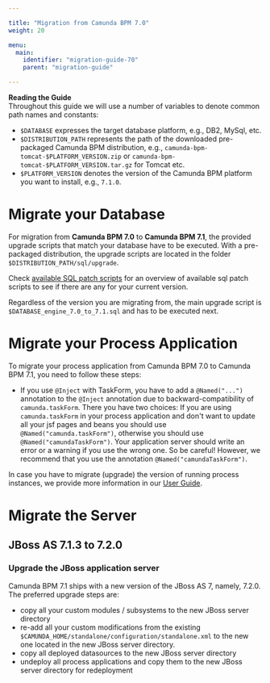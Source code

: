 ```yaml
---

title: "Migration from Camunda BPM 7.0"
weight: 20

menu:
  main:
    identifier: "migration-guide-70"
    parent: "migration-guide"

---
```


<div class="alert alert-info">
  <strong>Reading the Guide</strong><br>
   Throughout this guide we will use a number of variables to denote common path names and constants:
  <ul>
    <li><code>$DATABASE</code> expresses the target database platform, e.g., DB2, MySql, etc.</li>
    <li><code>$DISTRIBUTION_PATH</code> represents the path of the downloaded pre-packaged Camunda BPM distribution, e.g., <code>camunda-bpm-tomcat-$PLATFORM_VERSION.zip</code> or <code>camunda-bpm-tomcat-$PLATFORM_VERSION.tar.gz</code> for Tomcat etc.</li>
    <li><code>$PLATFORM_VERSION</code> denotes the version of the Camunda BPM platform you want to install, e.g., <code>7.1.0</code>.</li>
  </ul>
</div>


# Migrate your Database

For migration from **Camunda BPM 7.0** to **Camunda BPM 7.1**, the provided upgrade scripts that match your database have to be executed.
With a pre-packaged distribution, the upgrade scripts are located in the folder `$DISTRIBUTION_PATH/sql/upgrade`.

Check [available SQL patch scripts](ref:/guides/migration-guide/#patch-level-upgrade-upgrade-your-database-available-sql-patch-scripts) for an overview of available sql patch scripts  to see if there are any for your current version.

Regardless of the version you are migrating from, the main upgrade script is `$DATABASE_engine_7.0_to_7.1.sql` and has to be executed next.


# Migrate your Process Application

To migrate your process application from Camunda BPM 7.0 to Camunda BPM 7.1, you need to follow these steps:

*   If you use `@Inject` with TaskForm, you have to add a `@Named("...")` annotation to the `@Inject` annotation due to backward-compatibility of `camunda.taskForm`.
  There you have two choices: If you are using `camunda.taskForm` in your process application and don't want to update all your jsf pages and beans you should use `@Named("camunda.taskForm")`,
  otherwise you should use `@Named("camundaTaskForm")`. Your application server should write an error or a warning if you use the wrong one. So be careful! However, we recommend that you use the annotation `@Named("camundaTaskForm")`.

In case you have to migrate (upgrade) the version of running process instances, we provide more information in our [User Guide](ref:/guides/user-guide/#process-engine-process-versioning-version-migration).


# Migrate the Server

## JBoss AS 7.1.3 to 7.2.0

### Upgrade the JBoss application server

Camunda BPM 7.1 ships with a new version of the JBoss AS 7, namely, 7.2.0.
The preferred upgrade steps are:

* copy all your custom modules / subsystems to the new JBoss server directory
* re-add all your custom modifications from the existing `$CAMUNDA_HOME/standalone/configuration/standalone.xml` to the new one located in the new JBoss server directory.
* copy all deployed datasources to the new JBoss server directory
* undeploy all process applications and copy them to the new JBoss server directory for redeployment